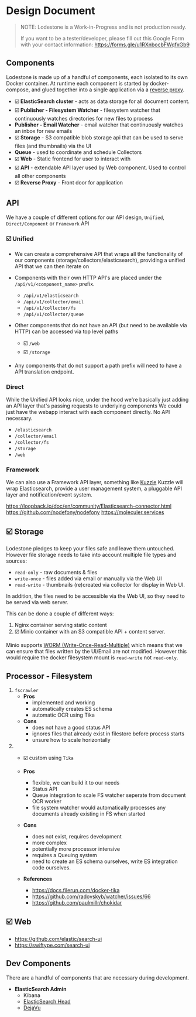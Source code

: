 # Design Document

> NOTE: Lodestone is a Work-in-Progress and is not production ready.
>
> If you want to be a tester/developer, please fill out this Google Form with your contact information: https://forms.gle/u1RXnbocbFWqfxGb9

## Components

Lodestone is made up of a handful of components, each isolated to its own Docker container.
At runtime each component is started by docker-compose, and glued together into a single application via a [reverse proxy](https://github.com/AnalogJ/lodestone/issues/31).

- :ballot_box_with_check: **ElasticSearch cluster** - acts as data storage for all document content.
- :ballot_box_with_check: **Publisher - Filesystem Watcher** - filesystem watcher that continuously watches directories for new files to process
- **Publisher - Email Watcher** - email watcher that continuously watches an inbox for new emails
- :ballot_box_with_check: **Storage** - S3 compatible blob storage api that can be used to serve files (and thumbnails) via the UI
- **Queue** - used to coordinate and schedule Collectors
- :ballot_box_with_check: **Web** - Static frontend for user to interact with
- :ballot_box_with_check: **API** - extendable API layer used by Web component. Used to control all other components
- :ballot_box_with_check: **Reverse Proxy** - Front door for application

## API

We have a couple of different options for our API design, `Unified`, `Direct/Component` or `Framework` API

### :ballot_box_with_check: Unified 

- We can create a comprehensive API that wraps all the functionality of our components (storage/collectors/elasticsearch),
providing a unified API that we can then iterate on
- Components with their own HTTP API's are placed under the `/api/v1/<component_name>` prefix.

    - `/api/v1/elasticsearch`
    - `/api/v1/collector/email`
    - `/api/v1/collector/fs`
    - `/api/v1/collector/queue`

- Other components that do not have an API (but need to be available via HTTP) can be accessed via top level paths

    - :ballot_box_with_check: `/web`
    - :ballot_box_with_check: `/storage`

- Any components that do not support a path prefix will need to have a API translation endpoint.

### Direct
While the Unified API looks nice, under the hood we're basically just adding an API layer that's passing requests to underlying components
We could just have the webapp interact with each component directly. No API necessary.

- `/elasticsearch`
- `/collector/email`
- `/collector/fs`
- `/storage`
- `/web`

### Framework
We can also use a Framework API layer, something like [Kuzzle](https://kuzzle.io/products/by-features/database-and-search-api/)
Kuzzle will wrap Elasticsearch, provide a user management system, a pluggable API layer and notification/event system.

https://loopback.io/doc/en/community/Elasticsearch-connector.html
https://github.com/nodefony/nodefony
https://moleculer.services


## :ballot_box_with_check: Storage

Lodestone pledges to keep your files safe and leave them untouched. However file storage needs to take into account
multiple file types and sources:

- `read-only` - raw documents & files
- `write-once` - files added via email or manually via the Web UI
- `read-write` - thumbnails (re)created via collector for display in Web UI.

In addition, the files need to be accessible via the Web UI, so they need to be served via web server.

This can be done a couple of different ways:

1. Nginx container serving static content
2. :ballot_box_with_check: Minio container with an S3 compatible API + content server. 

Minio supports [WORM (Write-Once-Read-Multiple)](https://docs.min.io/docs/minio-server-configuration-guide.html#Worm) which
means that we can ensure that files written by the UI/Email are not modified.
However this would require the docker filesystem mount is `read-write` not `read-only`.

## Processor - Filesystem

1. `fscrawler`
    - **Pros**
        - implemented and working
        - automatically creates ES schema
        - automatic OCR using Tika
    - **Cons**
        - does not have a good status API
        - ignores files that already exist in filestore before process starts
        - unsure how to scale horizontally
2. - :ballot_box_with_check: custom using `Tika`
    - **Pros**
        - flexible, we can build it to our needs
        - Status API
        - Queue integration to scale FS watcher seperate from document OCR worker
        - file system watcher would automatically processes any documents already existing in FS when started
    - **Cons**
        - does not exist, requires development
        - more complex
        - potentially more processor intensive
        - requires a Queuing system
        - need to create an ES schema ourselves, write ES integration code ourselves.

    - **References**
        - https://docs.filerun.com/docker-tika
        - https://github.com/radovskyb/watcher/issues/66
        - https://github.com/paulmillr/chokidar


## :ballot_box_with_check: Web
- https://github.com/elastic/search-ui
- https://swiftype.com/search-ui

## Dev Components

There are a handful of components that are necessary during development.

- **ElasticSearch Admin**
    - Kibana
    - [ElasticSearch Head](http://mobz.github.io/elasticsearch-head/)
    - [DejaVu](https://github.com/appbaseio/dejavu)


